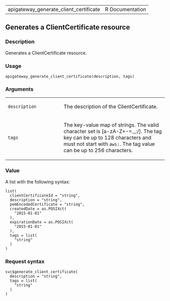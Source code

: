 <table style="width: 100%;">
<tbody>
<tr class="odd">
<td>apigateway_generate_client_certificate</td>
<td style="text-align: right;">R Documentation</td>
</tr>
</tbody>
</table>

## Generates a ClientCertificate resource

### Description

Generates a ClientCertificate resource.

### Usage

    apigateway_generate_client_certificate(description, tags)

### Arguments

<table>
<colgroup>
<col style="width: 35%" />
<col style="width: 65%" />
</colgroup>
<tbody>
<tr class="odd">
<td><code
id="apigateway_generate_client_certificate_:_description">description</code></td>
<td><p>The description of the ClientCertificate.</p></td>
</tr>
<tr class="even">
<td><code
id="apigateway_generate_client_certificate_:_tags">tags</code></td>
<td><p>The key-value map of strings. The valid character set is
[a-zA-Z+-=._:/]. The tag key can be up to 128 characters and must not
start with <code style="white-space: pre;">⁠aws:⁠</code>. The tag value
can be up to 256 characters.</p></td>
</tr>
</tbody>
</table>

### Value

A list with the following syntax:

    list(
      clientCertificateId = "string",
      description = "string",
      pemEncodedCertificate = "string",
      createdDate = as.POSIXct(
        "2015-01-01"
      ),
      expirationDate = as.POSIXct(
        "2015-01-01"
      ),
      tags = list(
        "string"
      )
    )

### Request syntax

    svc$generate_client_certificate(
      description = "string",
      tags = list(
        "string"
      )
    )
